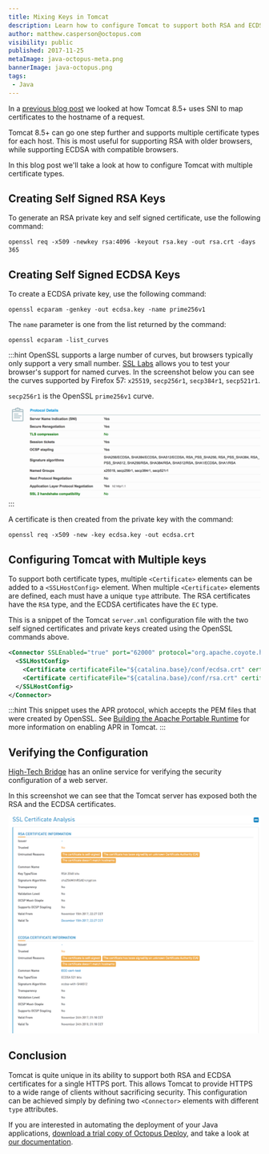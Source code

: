 ```yaml
---
title: Mixing Keys in Tomcat
description: Learn how to configure Tomcat to support both RSA and ECDSA certificates on a single HTTPS port.
author: matthew.casperson@octopus.com
visibility: public
published: 2017-11-25
metaImage: java-octopus-meta.png
bannerImage: java-octopus.png
tags:
 - Java
---
```


In a [previous blog post](/blog/2017-11/sni-in-tomcat.md) we looked at how Tomcat 8.5+ uses SNI to map certificates to the hostname of a request.

Tomcat 8.5+ can go one step further and supports multiple certificate types for each host. This is most useful for supporting RSA with older browsers, while supporting ECDSA with compatible browsers.

In this blog post we'll take a look at how to configure Tomcat with multiple certificate types.

## Creating Self Signed RSA Keys

To generate an RSA private key and self signed certificate, use the following command:

```
openssl req -x509 -newkey rsa:4096 -keyout rsa.key -out rsa.crt -days 365
```

## Creating Self Signed ECDSA Keys

To create a ECDSA private key, use the following command:

```
openssl ecparam -genkey -out ecdsa.key -name prime256v1
```

The `name` parameter is one from the list returned by the command:

```
openssl ecparam -list_curves
```

:::hint
OpenSSL supports a large number of curves, but browsers typically only support a very small number. [SSL Labs](https://www.ssllabs.com/ssltest/clients.html) allows you to test your browser's support for named curves. In the screenshot below you can see the curves supported by Firefox 57: `x25519`, `secp256r1`, `secp384r1`, `secp521r1`.

`secp256r1` is the OpenSSL `prime256v1` curve.

![Firefox Named Groups](firefox-named-groups.png "width=500")
:::

A certificate is then created from the private key with the command:

```
openssl req -x509 -new -key ecdsa.key -out ecdsa.crt
```

## Configuring Tomcat with Multiple keys

To support both certificate types, multiple `<Certificate>` elements can be added to a `<SSLHostConfig>` element. When multiple `<Certificate>` elements are defined, each must have a unique `type` attribute. The RSA certificates have the `RSA` type, and the ECDSA certificates have the `EC` type.

This is a snippet of the Tomcat `server.xml` configuration file with the two self signed certificates and private keys created using the OpenSSL commands above.

```xml
<Connector SSLEnabled="true" port="62000" protocol="org.apache.coyote.http11.Http11AprProtocol">
  <SSLHostConfig>
    <Certificate certificateFile="${catalina.base}/conf/ecdsa.crt" certificateKeyFile="${catalina.base}/conf/ecdsa.key" type="EC"/>
    <Certificate certificateFile="${catalina.base}/conf/rsa.crt" certificateKeyFile="${catalina.base}/conf/rsa.key" type="RSA"/>
  </SSLHostConfig>
</Connector>
```

:::hint
This snippet uses the APR protocol, which accepts the PEM files that were created by OpenSSL. See [Building the Apache Portable Runtime](/blog/2017-11/building-apr-for-tomcat.md) for more information on enabling APR in Tomcat.
:::

## Verifying the Configuration

[High-Tech Bridge](https://www.htbridge.com/ssl/) has an online service for verifying the security configuration of a web server.

In this screenshot we can see that the Tomcat server has exposed both the RSA and the ECDSA certificates.

![Cert Info](cert-info.png "width=500")

## Conclusion

Tomcat is quite unique in its ability to support both RSA and ECDSA certificates for a single HTTPS port. This allows Tomcat to provide HTTPS to a wide range of clients without sacrificing security. This configuration can be achieved simply by defining two `<Connector>` elements with different `type` attributes.

If you are interested in automating the deployment of your Java applications, [download a trial copy of Octopus Deploy](https://octopus.com/downloads), and take a look at [our documentation](https://octopus.com/docs/deploying-applications/deploy-java-applications).

